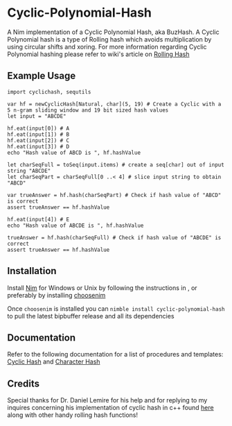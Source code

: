 # Cyclic-Polynomial-Hash
A Nim implementation of a Cyclic Polynomial Hash, aka BuzHash. A Cyclic Polynomial hash is a type of Rolling hash which avoids
multiplication by using circular shifts and xoring. For more information regarding Cyclic Polynomial hashing please refer to wiki's article on <a class="external reference" href="https://en.wikipedia.org/wiki/Rolling_hash#Cyclic_polynomial">Rolling Hash</a>

## Example Usage
```
import cyclichash, sequtils                                                   

var hf = newCyclicHash[Natural, char](5, 19) # Create a Cyclic with a 5 n-gram sliding window and 19 bit sized hash values
let input = "ABCDE"
  
hf.eat(input[0]) # A
hf.eat(input[1]) # B
hf.eat(input[2]) # C
hf.eat(input[3]) # D
echo "Hash value of ABCD is ", hf.hashValue
  
let charSeqFull = toSeq(input.items) # create a seq[char] out of input string "ABCDE"
let charSeqPart = charSeqFull[0 ..< 4] # slice input string to obtain "ABCD"
  
var trueAnswer = hf.hash(charSeqPart) # Check if hash value of "ABCD" is correct
assert trueAnswer == hf.hashValue
  
hf.eat(input[4]) # E
echo "Hash value of ABCDE is ", hf.hashValue
  
trueAnswer = hf.hash(charSeqFull) # Check if hash value of "ABCDE" is correct
assert trueAnswer == hf.hashValue
``` 
## Installation
Install <a class="external reference" href="https://nim-lang.org/install.html">Nim</a> for Windows or Unix by following the instructions in , or preferably by installing <a class="reference external" href="https://github.com/dom96/choosenim">choosenim</a>

Once ```choosenim``` is installed you can ```nimble install cyclic-polynomial-hash``` to pull the latest bipbuffer release and all its dependencies

## Documentation
Refer to the following documentation for a list of procedures and templates:
<a class="reference" href="docs/cyclichash.html">Cyclic Hash</a> and <a class="reference" href="docs/characterhash.html">Character Hash</a>

## Credits
Special thanks for Dr. Daniel Lemire for his help and for replying to my inquires concerning his implementation of cyclic hash in c++ found <a class="reference external" href="https://github.com/lemire/rollinghashcpp">here</a> along with other handy rolling hash functions! 
